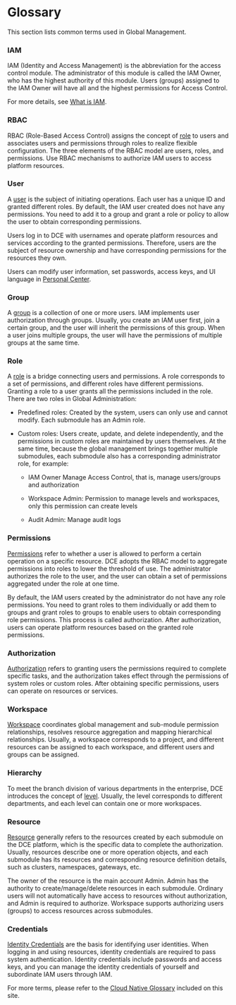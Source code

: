 # Glossary

This section lists common terms used in Global Management.

### IAM

IAM (Identity and Access Management) is the abbreviation for the access control module.
The administrator of this module is called the IAM Owner, who has the highest authority
of this module. Users (groups) assigned to the IAM Owner will have all and the
highest permissions for Access Control.

For more details, see [What is IAM](../user-guide/access-control/iam.md).

### RBAC

RBAC (Role-Based Access Control) assigns the concept of [role](../user-guide/access-control/role.md)
to users and associates users and permissions through roles to realize flexible configuration.
The three elements of the RBAC model are users, roles, and permissions.
Use RBAC mechanisms to authorize IAM users to access platform resources.

### User

A [user](../user-guide/access-control/user.md) is the subject of initiating operations.
Each user has a unique ID and granted different roles.
By default, the IAM user created does not have any permissions. You need to add it to
a group and grant a role or policy to allow the user to obtain corresponding permissions.

Users log in to DCE with usernames and operate platform resources and services according to the granted permissions.
Therefore, users are the subject of resource ownership and have corresponding permissions for the resources they own.

Users can modify user information, set passwords, access keys, and UI language in [Personal Center](../user-guide/personal-center/security-setting.md).

### Group

A [group](../user-guide/access-control/group.md) is a collection of one or more users.
IAM implements user authorization through groups.
Usually, you create an IAM user first, join a certain group, and the user will inherit
the permissions of this group. When a user joins multiple groups, the user will have the
permissions of multiple groups at the same time.

### Role

A [role](../user-guide/access-control/role.md) is a bridge connecting users and permissions.
A role corresponds to a set of permissions, and different roles have different permissions.
Granting a role to a user grants all the permissions included in the role.
There are two roles in Global Administration:

- Predefined roles: Created by the system, users can only use and cannot modify.
  Each submodule has an Admin role.

- Custom roles: Users create, update, and delete independently, and the permissions
  in custom roles are maintained by users themselves. At the same time, because the
  global management brings together multiple submodules, each submodule also has a
  corresponding administrator role, for example:

    - IAM Owner Manage Access Control, that is, manage users/groups and authorization

    - Workspace Admin: Permission to manage levels and workspaces, only this permission can create levels

    - Audit Admin: Manage audit logs

### Permissions

[Permissions](../user-guide/access-control/iam.md) refer to whether a user is allowed to
perform a certain operation on a specific resource. DCE adopts the RBAC model to aggregate
permissions into roles to lower the threshold of use. The administrator authorizes the role
to the user, and the user can obtain a set of permissions aggregated under the role at one time.

By default, the IAM users created by the administrator do not have any role permissions.
You need to grant roles to them individually or add them to groups and grant roles to groups
to enable users to obtain corresponding role permissions. This process is called authorization.
After authorization, users can operate platform resources based on the granted role permissions.

### Authorization

[Authorization](../user-guide/access-control/iam.md) refers to granting users the permissions
required to complete specific tasks, and the authorization takes effect through the permissions
of system roles or custom roles.
After obtaining specific permissions, users can operate on resources or services.

### Workspace

[Workspace](../user-guide/workspace/workspace.md) coordinates global management and sub-module permission relationships, resolves resource aggregation and mapping hierarchical relationships.
Usually, a workspace corresponds to a project, and different resources can be assigned to each workspace, and different users and groups can be assigned.

### Hierarchy

To meet the branch division of various departments in the enterprise, DCE introduces the concept of [level](../user-guide/workspace/ws-folder.md). Usually, the level corresponds to different departments, and each level can contain one or more workspaces.

### Resource

[Resource](../user-guide/workspace/quota.md) generally refers to the resources created by
each submodule on the DCE platform, which is the specific data to complete the authorization.
Usually, resources describe one or more operation objects, and each submodule has its resources and corresponding resource definition details, such as clusters, namespaces, gateways, etc.

The owner of the resource is the main account Admin. Admin has the authority to
create/manage/delete resources in each submodule. Ordinary users will not automatically have
access to resources without authorization, and Admin is required to authorize.
Workspace supports authorizing users (groups) to access resources across submodules.

### Credentials

[Identity Credentials](../user-guide/access-control/idprovider.md) are the basis for identifying user identities. When logging in and using resources, identity credentials are required to pass system authentication.
Identity credentials include passwords and access keys, and you can manage the identity credentials of yourself and subordinate IAM users through IAM.

For more terms, please refer to the [Cloud Native Glossary](../../dce/terms.md) included on this site.
